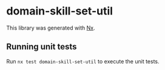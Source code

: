 # domain-skill-set-util

This library was generated with [Nx](https://nx.dev).

## Running unit tests

Run `nx test domain-skill-set-util` to execute the unit tests.
